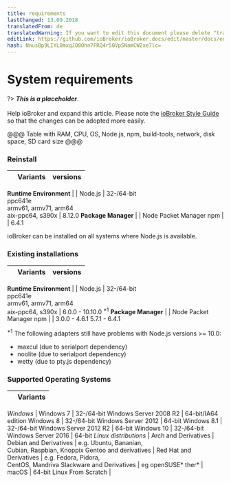 ```yaml
---
title: requirements
lastChanged: 13.09.2018
translatedFrom: de
translatedWarning: If you want to edit this document please delete "translatedFrom" field, elsewise this document will be translated automatically again
editLink: https://github.com/ioBroker/ioBroker.docs/edit/master/docs/en/install/requirements.md
hash: NnusBp9LIYL0mxqJO8Ohn7FRQ4r50VpSNamCW2xe7lc=
---
```

# System requirements
?> ***This is a placeholder***.<br><br> Help ioBroker and expand this article. Please note the [ioBroker Style Guide](community/styleguidedoc) so that the changes can be adopted more easily.

@@@ Table with RAM, CPU, OS, Node.js, npm, build-tools, network, disk space, SD card size @@@

### Reinstall
| | Variants | versions |
|---|:---------:|:-------:|

**Runtime Environment** | | Node.js | 32-/64-bit<br> ppc641e<br> armv61, armv71, arm64<br> aix-ppc64, s390x | 8.12.0 **Package Manager** | | Node Packet Manager npm | | 6.4.1

ioBroker can be installed on all systems where Node.js is available.

### Existing installations
| | Variants | versions |
|---|:---------:|:-------:|

**Runtime Environment** | | Node.js | 32-/64-bit<br> ppc641e<br> armv61, armv71, arm64<br> aix-ppc64, s390x | 6.0.0 - 10.10.0 <sup>*1</sup> **Package Manager** | | Node Packet Manager npm | | 3.0.0 - 4.6.1 5.7.1 - 6.4.1

<sup>*1</sup> The following adapters still have problems with Node.js versions &gt;= 10.0:

- maxcul (due to serialport dependency)
- noolite (due to serialport dependency)
- wetty (due to pty.js dependency)

### Supported Operating Systems
| | Variants |
|---|:---------:|

*Windows* | Windows 7 | 32-/64-bit Windows Server 2008 R2 | 64-bit/IA64 edition Windows 8 | 32-/64-bit Windows Server 2012 | 64-bit Windows 8.1 | 32-/64-bit Windows Server 2012 R2 | 64-bit Windows 10 | 32-/64-bit Windows Server 2016 | 64-bit *Linux distributions* | Arch and Derivatives | Debian and Derivatives | e.g. Ubuntu, Bananian,<br> Cubian, Raspbian, Knoppix Gentoo and derivatives | Red Hat and Derivatives | e.g. Fedora, Pidora,<br> CentOS, Mandriva Slackware and Derivatives | eg openSUSE* ther* | macOS | 64-bit Linux From Scratch |